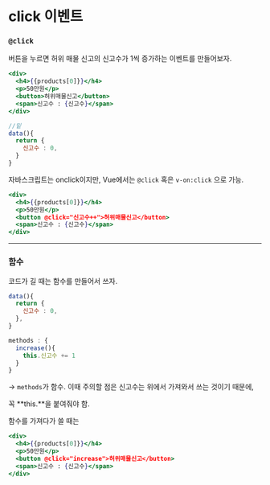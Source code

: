 # click 이벤트

### `@click`

버튼을 누르면 허위 매물 신고의 신고수가 1씩 증가하는 이벤트를 만들어보자.

```jsx
<div>
  <h4>{{products[0]}}</h4>
  <p>50만원</p>
  <button>허위매물신고</button>
  <span>신고수 : {신고수}</span>
</div>

//밑 
data(){
  return {
    신고수 : 0,
  }
}
```

자바스크립트는 onclick이지만, Vue에서는 `@click` 혹은 `v-on:click` 으로 가능.

```jsx
<div>
  <h4>{{products[0]}}</h4>
  <p>50만원</p>
  <button @click="신고수++">허위매물신고</button>
  <span>신고수 : {신고수}</span>
</div>
```

---

### 함수

코드가 길 때는 함수를 만들어서 쓰자.

```jsx
data(){
  return {
    신고수 : 0,
  },
}

methods : { 
  increase(){ 
    this.신고수 += 1 
  } 
}
```

→ `methods`가 함수. 이때 주의할 점은 신고수는 위에서 가져와서 쓰는 것이기 때문에, 

꼭 **this.**을 붙여줘야 함. 

함수를 가져다가 쓸 때는 

```jsx
<div>
  <h4>{{products[0]}}</h4>
  <p>50만원</p>
  <button @click="increase">허위매물신고</button>
  <span>신고수 : {신고수}</span>
</div>
```